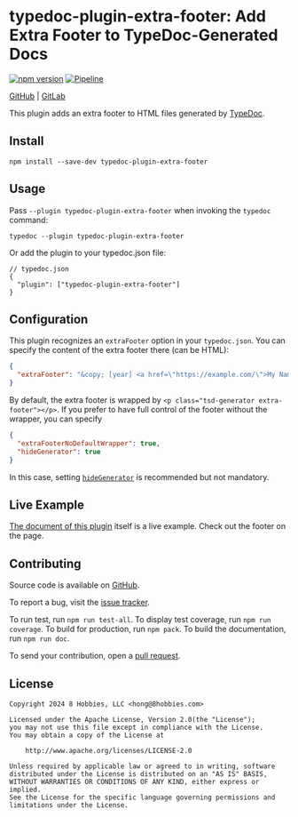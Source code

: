 # typedoc-plugin-extra-footer: Add Extra Footer to TypeDoc-Generated Docs

[![npm version](https://badge.fury.io/js/typedoc-plugin-extra-footer.svg)](https://badge.fury.io/js/typedoc-plugin-extra-footer)
[![Pipeline](https://github.com/8hobbies/typedoc-plugin-extra-footer/actions/workflows/runtime.yml/badge.svg)](https://github.com/8hobbies/typedoc-plugin-extra-footer/actions/workflows/runtime.yml)

[GitHub](https://github.com/8hobbies/typedoc-plugin-extra-footer) | [GitLab](https://gitlab.com/8hobbies/typedoc-plugin-extra-footer)

This plugin adds an extra footer to HTML files generated by [TypeDoc][].

## Install

```
npm install --save-dev typedoc-plugin-extra-footer
```

## Usage

Pass `--plugin typedoc-plugin-extra-footer` when invoking the `typedoc` command:

```
typedoc --plugin typedoc-plugin-extra-footer
```

Or add the plugin to your typedoc.json file:

```
// typedoc.json
{
  "plugin": ["typedoc-plugin-extra-footer"]
}
```

## Configuration

This plugin recognizes an `extraFooter` option in your `typedoc.json`. You can specify the content
of the extra footer there (can be HTML):

```json
{
  "extraFooter": "&copy; [year] <a href=\"https://example.com/\">My Name</a>"
}
```

By default, the extra footer is wrapped by `<p class="tsd-generator extra-footer"></p>`. If you
prefer to have full control of the footer without the wrapper, you can specify

```json
{
  "extraFooterNoDefaultWrapper": true,
  "hideGenerator": true
}
```

In this case, setting [`hideGenerator`][] is recommended but not mandatory.

## Live Example

[The document of this plugin](https://typedoc-plugin-extra-footer.8hob.io) itself is a live example.
Check out the footer on the page.

## Contributing

Source code is available on [GitHub][].

To report a bug, visit the [issue tracker][].

To run test, run `npm run test-all`. To display test coverage, run `npm run coverage`. To build for
production, run `npm pack`. To build the documentation, run `npm run doc`.

To send your contribution, open a [pull request][].

## License

```text
Copyright 2024 8 Hobbies, LLC <hong@8hobbies.com>

Licensed under the Apache License, Version 2.0(the "License");
you may not use this file except in compliance with the License.
You may obtain a copy of the License at

    http://www.apache.org/licenses/LICENSE-2.0

Unless required by applicable law or agreed to in writing, software
distributed under the License is distributed on an "AS IS" BASIS,
WITHOUT WARRANTIES OR CONDITIONS OF ANY KIND, either express or implied.
See the License for the specific language governing permissions and
limitations under the License.
```

[`hideGenerator`]: https://typedoc.org/options/output/#hidegenerator
[GitHub]: https://github.com/8hobbies/typedoc-plugin-extra-footer
[TypeDoc]: https://typedoc.org/
[issue tracker]: https://github.com/8hobbies/typedoc-plugin-extra-header/issues
[pull request]: https://github.com/8hobbies/typedoc-plugin-extra-header/pulls
